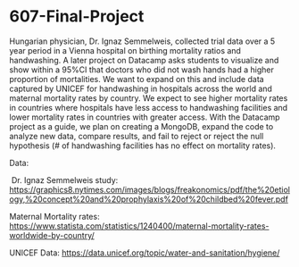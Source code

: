 # 607-Final-Project


Hungarian physician, Dr. Ignaz Semmelweis, collected trial data over a 5 year period in a Vienna hospital on birthing mortality ratios and handwashing. A later project on Datacamp asks students to visualize and show within a 95%CI that doctors who did not wash hands had a higher proportion of mortalities. We want to expand on this and include data captured by UNICEF for handwashing in hospitals across the world and maternal mortality rates by country. We expect to see higher mortality rates in countries where hospitals have less access to handwashing facilities and lower mortality rates in countries with greater access. With the Datacamp project as a guide, we plan on creating a MongoDB, expand the code to analyze new data, compare results, and fail to reject or reject the null hypothesis (# of handwashing facilities has no effect on mortality rates).

Data:

 Dr. Ignaz Semmelweis study: https://graphics8.nytimes.com/images/blogs/freakonomics/pdf/the%20etiology,%20concept%20and%20prophylaxis%20of%20childbed%20fever.pdf

Maternal Mortality rates: https://www.statista.com/statistics/1240400/maternal-mortality-rates-worldwide-by-country/

UNICEF Data: https://data.unicef.org/topic/water-and-sanitation/hygiene/
